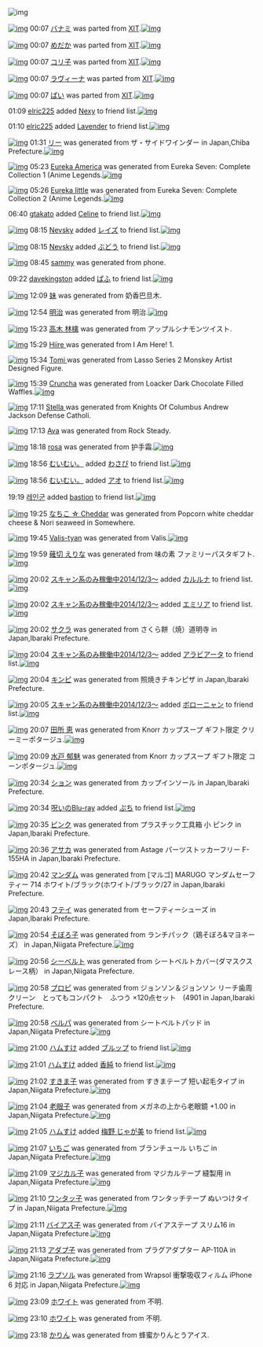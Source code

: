 ![img](http://gdrive-cdn.herokuapp.com/537b65a5bc09f0000721dda7/512px-barcode.png)

[![img](http://www.deviantsart.com/2kbk42q.png)](http://www.barcodekanojo.com/kanojo/2285745/%E3%83%90%E3%83%8A%E3%83%9F) 00:07 [バナミ](http://www.barcodekanojo.com/kanojo/2285745/%E3%83%90%E3%83%8A%E3%83%9F) was parted from [XIT](http://www.barcodekanojo.com/kanojo/2285745/%E3%83%90%E3%83%8A%E3%83%9F).[![img](http://www.deviantsart.com/815jg6.jpeg)](http://www.barcodekanojo.com/user/209348/XIT) 

[![img](http://www.deviantsart.com/3i3gu9e.png)](http://www.barcodekanojo.com/kanojo/1667833/%E3%82%81%E3%81%A0%E3%81%8B) 00:07 [めだか](http://www.barcodekanojo.com/kanojo/1667833/%E3%82%81%E3%81%A0%E3%81%8B) was parted from [XIT](http://www.barcodekanojo.com/kanojo/1667833/%E3%82%81%E3%81%A0%E3%81%8B).[![img](http://www.deviantsart.com/815jg6.jpeg)](http://www.barcodekanojo.com/user/209348/XIT) 

[![img](http://www.deviantsart.com/2f5qjfu.png)](http://www.barcodekanojo.com/kanojo/1856808/%E3%82%B3%E3%83%AA%E5%AD%90) 00:07 [コリ子](http://www.barcodekanojo.com/kanojo/1856808/%E3%82%B3%E3%83%AA%E5%AD%90) was parted from [XIT](http://www.barcodekanojo.com/kanojo/1856808/%E3%82%B3%E3%83%AA%E5%AD%90).[![img](http://www.deviantsart.com/815jg6.jpeg)](http://www.barcodekanojo.com/user/209348/XIT) 

[![img](http://www.deviantsart.com/55hi4l.png)](http://www.barcodekanojo.com/kanojo/518181/%E3%83%A9%E3%83%B4%E3%82%A3%E3%83%BC%E3%83%8A) 00:07 [ラヴィーナ](http://www.barcodekanojo.com/kanojo/518181/%E3%83%A9%E3%83%B4%E3%82%A3%E3%83%BC%E3%83%8A) was parted from [XIT](http://www.barcodekanojo.com/kanojo/518181/%E3%83%A9%E3%83%B4%E3%82%A3%E3%83%BC%E3%83%8A).[![img](http://www.deviantsart.com/815jg6.jpeg)](http://www.barcodekanojo.com/user/209348/XIT) 

[![img](http://www.deviantsart.com/2imhgvl.png)](http://www.barcodekanojo.com/kanojo/414455/%E3%81%B1%E3%81%84) 00:07 [ぱい](http://www.barcodekanojo.com/kanojo/414455/%E3%81%B1%E3%81%84) was parted from [XIT](http://www.barcodekanojo.com/kanojo/414455/%E3%81%B1%E3%81%84).[![img](http://www.deviantsart.com/815jg6.jpeg)](http://www.barcodekanojo.com/user/209348/XIT) 

01:09 [elric225](http://www.barcodekanojo.com/user/500381/elric225) added [Nexy](http://www.barcodekanojo.com/kanojo/2642600/Nexy) to friend list.[![img](http://www.deviantsart.com/2ecboa0.png)](http://www.barcodekanojo.com/kanojo/2642600/Nexy) 

01:10 [elric225](http://www.barcodekanojo.com/user/500381/elric225) added [Lavender](http://www.barcodekanojo.com/kanojo/2784663/Lavender) to friend list.[![img](http://www.deviantsart.com/qq6fum.png)](http://www.barcodekanojo.com/kanojo/2784663/Lavender) 

[![img](http://www.deviantsart.com/315720h.png)](http://www.barcodekanojo.com/kanojo/3193104/%E3%83%AA%E3%83%BC) 01:31 [リー](http://www.barcodekanojo.com/kanojo/3193104/%E3%83%AA%E3%83%BC) was generated from ザ・サイドワインダー in Japan,Chiba Prefecture.[![img](http://www.deviantsart.com/28a71up.jpeg)](http://www.barcodekanojo.com/product_images/barcode/3637449/1329150325/50x50xThe,P20Sidewinder.jpg,qw=88,ah=88.pagespeed.ic.qpdlQ_c9uf.jpg) 

[![img](http://www.deviantsart.com/tfb76b.png)](http://www.barcodekanojo.com/kanojo/3193105/Eureka%20America) 05:23 [Eureka America](http://www.barcodekanojo.com/kanojo/3193105/Eureka%20America) was generated from Eureka Seven: Complete Collection 1 (Anime Legends.[![img](http://www.deviantsart.com/111fm35.jpeg)](http://www.barcodekanojo.com/product_images/barcode/1625258/1425154948/Eureka%20Seven%3A%20Complete%20Collection%201%20%28Anime%20Legends.jpg) 

[![img](http://www.deviantsart.com/7dcfhb.png)](http://www.barcodekanojo.com/kanojo/3193106/Eureka%20little) 05:26 [Eureka little](http://www.barcodekanojo.com/kanojo/3193106/Eureka%20little) was generated from Eureka Seven: Complete Collection 2 (Anime Legends.[![img](http://www.deviantsart.com/30o5eh8.jpeg)](http://www.barcodekanojo.com/product_images/barcode/1634995/1295028979/%E5%8C%97%E7%B1%B3%E7%89%88Eureka+Seven+complete+collection+2.jpg) 

06:40 [gtakato](http://www.barcodekanojo.com/user/499121/gtakato) added [Celine](http://www.barcodekanojo.com/kanojo/1296973/Celine) to friend list.[![img](http://www.deviantsart.com/197j55n.png)](http://www.barcodekanojo.com/kanojo/1296973/Celine) 

[![img](http://www.deviantsart.com/3g20qeh.jpeg)](http://www.barcodekanojo.com/user/400297/Nevsky) 08:15 [Nevsky](http://www.barcodekanojo.com/user/400297/Nevsky) added [レイズ](http://www.barcodekanojo.com/kanojo/1803434/%E3%83%AC%E3%82%A4%E3%82%BA) to friend list.[![img](http://www.deviantsart.com/39vpa8s.png)](http://www.barcodekanojo.com/kanojo/1803434/%E3%83%AC%E3%82%A4%E3%82%BA) 

[![img](http://www.deviantsart.com/3g20qeh.jpeg)](http://www.barcodekanojo.com/user/400297/Nevsky) 08:15 [Nevsky](http://www.barcodekanojo.com/user/400297/Nevsky) added [ぶどう](http://www.barcodekanojo.com/kanojo/325570/%E3%81%B6%E3%81%A9%E3%81%86) to friend list.[![img](http://www.deviantsart.com/fo6b6e.png)](http://www.barcodekanojo.com/kanojo/325570/%E3%81%B6%E3%81%A9%E3%81%86) 

[![img](http://www.deviantsart.com/20n5aog.png)](http://www.barcodekanojo.com/kanojo/3193107/sammy) 08:45 [sammy](http://www.barcodekanojo.com/kanojo/3193107/sammy) was generated from phone.

09:22 [davekingston](http://www.barcodekanojo.com/user/485447/davekingston) added [ぱふ](http://www.barcodekanojo.com/kanojo/231384/%E3%81%B1%E3%81%B5) to friend list.[![img](http://www.deviantsart.com/amqmh4.png)](http://www.barcodekanojo.com/kanojo/231384/%E3%81%B1%E3%81%B5) 

[![img](http://www.deviantsart.com/1bc8eab.png)](http://www.barcodekanojo.com/kanojo/3193108/%E5%A6%B9) 12:09 [妹](http://www.barcodekanojo.com/kanojo/3193108/%E5%A6%B9) was generated from 奶香巴旦木.

[![img](http://www.deviantsart.com/1q0ijlg.png)](http://www.barcodekanojo.com/kanojo/3193109/%E6%98%8E%E6%B2%BB) 12:54 [明治](http://www.barcodekanojo.com/kanojo/3193109/%E6%98%8E%E6%B2%BB) was generated from 明治.[![img](http://www.deviantsart.com/g0k0g1.jpeg)](http://www.barcodekanojo.com/product_images/barcode/6018757/1425181996/%E6%98%8E%E6%B2%BB.jpg) 

[![img](http://www.deviantsart.com/1ohjmp3.png)](http://www.barcodekanojo.com/kanojo/3193110/%E9%AB%98%E6%9C%A8%20%E6%9E%97%E6%AA%8E) 15:23 [高木 林檎](http://www.barcodekanojo.com/kanojo/3193110/%E9%AB%98%E6%9C%A8%20%E6%9E%97%E6%AA%8E) was generated from アップルシナモンツイスト.

[![img](http://www.deviantsart.com/2dcsddi.png)](http://www.barcodekanojo.com/kanojo/3193111/Hiire%20) 15:29 [Hiire ](http://www.barcodekanojo.com/kanojo/3193111/Hiire%20) was generated from I Am Here! 1.

[![img](http://www.deviantsart.com/34ka3e3.png)](http://www.barcodekanojo.com/kanojo/3193112/Tomi%20) 15:34 [Tomi ](http://www.barcodekanojo.com/kanojo/3193112/Tomi%20) was generated from Lasso Series 2 Monskey Artist Designed Figure.

[![img](http://www.deviantsart.com/asbiil.png)](http://www.barcodekanojo.com/kanojo/3193113/Cruncha) 15:39 [Cruncha](http://www.barcodekanojo.com/kanojo/3193113/Cruncha) was generated from Loacker Dark Chocolate Filled Waffles.[![img](http://www.deviantsart.com/1bf606n.jpeg)](http://www.barcodekanojo.com/product_images/barcode/6018761/1425191896/50x50xLoacker,P20Dark,P20Chocolate,P20Filled,P20Waffles.jpg,qw=88,ah=88.pagespeed.ic.fE0GRpy_H0.jpg) 

[![img](http://www.deviantsart.com/1221rm3.png)](http://www.barcodekanojo.com/kanojo/3193114/Stella%20) 17:11 [Stella ](http://www.barcodekanojo.com/kanojo/3193114/Stella%20) was generated from Knights Of Columbus Andrew Jackson Defense Catholi.

[![img](http://www.deviantsart.com/108khed.png)](http://www.barcodekanojo.com/kanojo/3193115/Ava) 17:13 [Ava](http://www.barcodekanojo.com/kanojo/3193115/Ava) was generated from Rock Steady.

[![img](http://www.deviantsart.com/3njcg8.png)](http://www.barcodekanojo.com/kanojo/3193116/rosa) 18:18 [rosa](http://www.barcodekanojo.com/kanojo/3193116/rosa) was generated from 护手霜.[![img](http://www.deviantsart.com/2i9s6fd.jpeg)](http://www.barcodekanojo.com/product_images/barcode/6018764/1425201447/%E6%8A%A4%E6%89%8B%E9%9C%9C.jpg) 

[![img](http://www.deviantsart.com/1cgmioj.jpeg)](http://www.barcodekanojo.com/user/2676/%E3%82%80%E3%81%84%E3%82%80%E3%81%84%E3%80%82) 18:56 [むいむい。](http://www.barcodekanojo.com/user/2676/%E3%82%80%E3%81%84%E3%82%80%E3%81%84%E3%80%82) added [わさび](http://www.barcodekanojo.com/kanojo/2798947/%E3%82%8F%E3%81%95%E3%81%B3) to friend list.[![img](http://www.deviantsart.com/3r5uh7i.png)](http://www.barcodekanojo.com/kanojo/2798947/%E3%82%8F%E3%81%95%E3%81%B3) 

[![img](http://www.deviantsart.com/1cgmioj.jpeg)](http://www.barcodekanojo.com/user/2676/%E3%82%80%E3%81%84%E3%82%80%E3%81%84%E3%80%82) 18:56 [むいむい。](http://www.barcodekanojo.com/user/2676/%E3%82%80%E3%81%84%E3%82%80%E3%81%84%E3%80%82) added [アオ](http://www.barcodekanojo.com/kanojo/2951262/%E3%82%A2%E3%82%AA) to friend list.[![img](http://www.deviantsart.com/2ma9fqc.png)](http://www.barcodekanojo.com/kanojo/2951262/%E3%82%A2%E3%82%AA) 

19:19 [레인군](http://www.barcodekanojo.com/user/463161/%EB%A0%88%EC%9D%B8%EA%B5%B0) added [bastion](http://www.barcodekanojo.com/kanojo/3008399/bastion) to friend list.[![img](http://www.deviantsart.com/3c8b8ff.png)](http://www.barcodekanojo.com/kanojo/3008399/bastion) 

[![img](http://www.deviantsart.com/3mfrdse.png)](http://www.barcodekanojo.com/kanojo/3193117/%E3%81%AA%E3%81%A1%E3%81%93%20%E2%98%86%20Cheddar) 19:25 [なちこ ☆ Cheddar](http://www.barcodekanojo.com/kanojo/3193117/%E3%81%AA%E3%81%A1%E3%81%93%20%E2%98%86%20Cheddar) was generated from Popcorn white cheddar cheese &amp; Nori seaweed in Somewhere.

[![img](http://www.deviantsart.com/t0ijkt.png)](http://www.barcodekanojo.com/kanojo/3193118/Valis-tyan) 19:45 [Valis-tyan](http://www.barcodekanojo.com/kanojo/3193118/Valis-tyan) was generated from Valis.[![img](http://www.deviantsart.com/1ntm529.jpeg)](http://www.barcodekanojo.com/product_images/barcode/6018769/1425206656/Valis.jpg) 

[![img](http://www.deviantsart.com/33i1ff9.png)](http://www.barcodekanojo.com/kanojo/3193119/%E8%96%99%E5%88%87%20%E3%81%88%E3%82%8A%E3%81%AA) 19:59 [薙切 えりな](http://www.barcodekanojo.com/kanojo/3193119/%E8%96%99%E5%88%87%20%E3%81%88%E3%82%8A%E3%81%AA) was generated from 味の素 ファミリーパスタギフト.[![img](http://www.deviantsart.com/2c628bh.jpeg)](http://www.barcodekanojo.com/product_images/barcode/6018770/1425207518/%E5%91%B3%E3%81%AE%E7%B4%A0%20%E3%83%95%E3%82%A1%E3%83%9F%E3%83%AA%E3%83%BC%E3%83%91%E3%82%B9%E3%82%BF%E3%82%AE%E3%83%95%E3%83%88.jpg) 

[![img](http://www.deviantsart.com/99ugn1.jpeg)](http://www.barcodekanojo.com/user/6029/%E3%82%B9%E3%82%AD%E3%83%A3%E3%83%B3%E7%B3%BB%E3%81%AE%E3%81%BF%E7%A8%BC%E5%83%8D%E4%B8%AD2014%2F12%2F3%EF%BD%9E) 20:02 [スキャン系のみ稼働中2014/12/3～](http://www.barcodekanojo.com/user/6029/%E3%82%B9%E3%82%AD%E3%83%A3%E3%83%B3%E7%B3%BB%E3%81%AE%E3%81%BF%E7%A8%BC%E5%83%8D%E4%B8%AD2014%2F12%2F3%EF%BD%9E) added [カルルナ](http://www.barcodekanojo.com/kanojo/3075958/%E3%82%AB%E3%83%AB%E3%83%AB%E3%83%8A) to friend list.[![img](http://www.deviantsart.com/40b9k0.png)](http://www.barcodekanojo.com/kanojo/3075958/%E3%82%AB%E3%83%AB%E3%83%AB%E3%83%8A) 

[![img](http://www.deviantsart.com/99ugn1.jpeg)](http://www.barcodekanojo.com/user/6029/%E3%82%B9%E3%82%AD%E3%83%A3%E3%83%B3%E7%B3%BB%E3%81%AE%E3%81%BF%E7%A8%BC%E5%83%8D%E4%B8%AD2014%2F12%2F3%EF%BD%9E) 20:02 [スキャン系のみ稼働中2014/12/3～](http://www.barcodekanojo.com/user/6029/%E3%82%B9%E3%82%AD%E3%83%A3%E3%83%B3%E7%B3%BB%E3%81%AE%E3%81%BF%E7%A8%BC%E5%83%8D%E4%B8%AD2014%2F12%2F3%EF%BD%9E) added [エミリア](http://www.barcodekanojo.com/kanojo/316822/%E3%82%A8%E3%83%9F%E3%83%AA%E3%82%A2) to friend list.[![img](http://www.deviantsart.com/35rjgmm.png)](http://www.barcodekanojo.com/kanojo/316822/%E3%82%A8%E3%83%9F%E3%83%AA%E3%82%A2) 

[![img](http://www.deviantsart.com/1gslr6c.png)](http://www.barcodekanojo.com/kanojo/3193120/%E3%82%B5%E3%82%AF%E3%83%A9) 20:02 [サクラ](http://www.barcodekanojo.com/kanojo/3193120/%E3%82%B5%E3%82%AF%E3%83%A9) was generated from さくら餅（焼）道明寺 in Japan,Ibaraki Prefecture.

[![img](http://www.deviantsart.com/99ugn1.jpeg)](http://www.barcodekanojo.com/user/6029/%E3%82%B9%E3%82%AD%E3%83%A3%E3%83%B3%E7%B3%BB%E3%81%AE%E3%81%BF%E7%A8%BC%E5%83%8D%E4%B8%AD2014%2F12%2F3%EF%BD%9E) 20:04 [スキャン系のみ稼働中2014/12/3～](http://www.barcodekanojo.com/user/6029/%E3%82%B9%E3%82%AD%E3%83%A3%E3%83%B3%E7%B3%BB%E3%81%AE%E3%81%BF%E7%A8%BC%E5%83%8D%E4%B8%AD2014%2F12%2F3%EF%BD%9E) added [アラビアータ](http://www.barcodekanojo.com/kanojo/247662/%E3%82%A2%E3%83%A9%E3%83%93%E3%82%A2%E3%83%BC%E3%82%BF) to friend list.[![img](http://www.deviantsart.com/2447suf.png)](http://www.barcodekanojo.com/kanojo/247662/%E3%82%A2%E3%83%A9%E3%83%93%E3%82%A2%E3%83%BC%E3%82%BF) 

[![img](http://www.deviantsart.com/1h1o4rf.png)](http://www.barcodekanojo.com/kanojo/3193121/%E3%82%AD%E3%83%B3%E3%83%94) 20:04 [キンピ](http://www.barcodekanojo.com/kanojo/3193121/%E3%82%AD%E3%83%B3%E3%83%94) was generated from 照焼きチキンピザ in Japan,Ibaraki Prefecture.

[![img](http://www.deviantsart.com/99ugn1.jpeg)](http://www.barcodekanojo.com/user/6029/%E3%82%B9%E3%82%AD%E3%83%A3%E3%83%B3%E7%B3%BB%E3%81%AE%E3%81%BF%E7%A8%BC%E5%83%8D%E4%B8%AD2014%2F12%2F3%EF%BD%9E) 20:05 [スキャン系のみ稼働中2014/12/3～](http://www.barcodekanojo.com/user/6029/%E3%82%B9%E3%82%AD%E3%83%A3%E3%83%B3%E7%B3%BB%E3%81%AE%E3%81%BF%E7%A8%BC%E5%83%8D%E4%B8%AD2014%2F12%2F3%EF%BD%9E) added [ボローニャン](http://www.barcodekanojo.com/kanojo/1999242/%E3%83%9C%E3%83%AD%E3%83%BC%E3%83%8B%E3%83%A3%E3%83%B3) to friend list.[![img](http://www.deviantsart.com/31e3naa.png)](http://www.barcodekanojo.com/kanojo/1999242/%E3%83%9C%E3%83%AD%E3%83%BC%E3%83%8B%E3%83%A3%E3%83%B3) 

[![img](http://www.deviantsart.com/33n6v5r.png)](http://www.barcodekanojo.com/kanojo/3193122/%E7%94%B0%E6%89%80%20%E6%81%B5) 20:07 [田所 恵](http://www.barcodekanojo.com/kanojo/3193122/%E7%94%B0%E6%89%80%20%E6%81%B5) was generated from Knorr カップスープ ギフト限定 クリーミーポタージュ.[![img](http://www.deviantsart.com/11kq89h.jpeg)](http://www.barcodekanojo.com/product_images/barcode/6018776/1425208018/50x50xKnorr,P20,PE3,P82,PAB,PE3,P83,P83,PE3,P83,P97,PE3,P82,PB9,PE3,P83,PBC,PE3,P83,P97,P20,PE3,P82,PAE,PE3,P83,P95,PE3,P83,P88,PE9,P99,P90,PE5,PAE,P9A,P20,PE3,P82,PAF,PE3,P83,PAA,PE3,P83,PBC,PE3,P83,P9F,PE3,P83,PBC,PE3,P83,P9D,PE3,P82,PBF,PE3,P83,PBC,PE3,P82,PB8,PE3,P83,PA5.jpg,qw=88,ah=88.pagespeed.ic.4PH561bNbw.jpg) 

[![img](http://www.deviantsart.com/1d6hfab.png)](http://www.barcodekanojo.com/kanojo/3193123/%E6%B0%B4%E6%88%B8%20%E9%83%81%E9%AD%85) 20:09 [水戸 郁魅](http://www.barcodekanojo.com/kanojo/3193123/%E6%B0%B4%E6%88%B8%20%E9%83%81%E9%AD%85) was generated from Knorr カップスープ ギフト限定 コーンポタージュ.[![img](http://www.deviantsart.com/2g3fbca.jpeg)](http://www.barcodekanojo.com/product_images/barcode/6018777/1425208133/50x50xKnorr,P20,PE3,P82,PAB,PE3,P83,P83,PE3,P83,P97,PE3,P82,PB9,PE3,P83,PBC,PE3,P83,P97,P20,PE3,P82,PAE,PE3,P83,P95,PE3,P83,P88,PE9,P99,P90,PE5,PAE,P9A,P20,PE3,P82,PB3,PE3,P83,PBC,PE3,P83,PB3,PE3,P83,P9D,PE3,P82,PBF,PE3,P83,PBC,PE3,P82,PB8,PE3,P83,PA5.jpg,qw=88,ah=88.pagespeed.ic.yDAU479Eo8.jpg) 

[![img](http://www.deviantsart.com/qqttkg.png)](http://www.barcodekanojo.com/kanojo/3193124/%E3%82%B7%E3%83%A7%E3%83%B3) 20:34 [ション](http://www.barcodekanojo.com/kanojo/3193124/%E3%82%B7%E3%83%A7%E3%83%B3) was generated from カップインソール in Japan,Ibaraki Prefecture.

[![img](http://www.deviantsart.com/p8avmd.jpeg)](http://www.barcodekanojo.com/user/243256/%E5%91%AA%E3%81%84%E3%81%AEBlu-ray) 20:34 [呪いのBlu-ray](http://www.barcodekanojo.com/user/243256/%E5%91%AA%E3%81%84%E3%81%AEBlu-ray) added [ぷち](http://www.barcodekanojo.com/kanojo/1687708/%E3%81%B7%E3%81%A1) to friend list.[![img](http://www.deviantsart.com/2agmfqn.png)](http://www.barcodekanojo.com/kanojo/1687708/%E3%81%B7%E3%81%A1) 

[![img](http://www.deviantsart.com/2ot1ccq.png)](http://www.barcodekanojo.com/kanojo/3193125/%E3%83%94%E3%83%B3%E3%82%AF) 20:35 [ピンク](http://www.barcodekanojo.com/kanojo/3193125/%E3%83%94%E3%83%B3%E3%82%AF) was generated from プラスチック工具箱 小 ピンク in Japan,Ibaraki Prefecture.

[![img](http://www.deviantsart.com/17l6jag.png)](http://www.barcodekanojo.com/kanojo/3193126/%E3%82%A2%E3%82%B5%E3%82%AB) 20:36 [アサカ](http://www.barcodekanojo.com/kanojo/3193126/%E3%82%A2%E3%82%B5%E3%82%AB) was generated from Astage パーツストッカーフリー F-155HA in Japan,Ibaraki Prefecture.

[![img](http://www.deviantsart.com/3ev0rjv.png)](http://www.barcodekanojo.com/kanojo/3193127/%E3%83%9E%E3%83%B3%E3%83%80%E3%83%A0) 20:42 [マンダム](http://www.barcodekanojo.com/kanojo/3193127/%E3%83%9E%E3%83%B3%E3%83%80%E3%83%A0) was generated from [マルゴ] MARUGO マンダムセーフティー 714 ホワイト/ブラック(ホワイト/ブラック/27 in Japan,Ibaraki Prefecture.

[![img](http://www.deviantsart.com/13agli0.png)](http://www.barcodekanojo.com/kanojo/3193128/%E3%83%95%E3%83%86%E3%82%A4) 20:43 [フテイ](http://www.barcodekanojo.com/kanojo/3193128/%E3%83%95%E3%83%86%E3%82%A4) was generated from セーフティーシューズ in Japan,Ibaraki Prefecture.

[![img](http://www.deviantsart.com/luoor2.png)](http://www.barcodekanojo.com/kanojo/3193129/%E3%81%9D%E3%81%BC%E3%82%8D%E5%AD%90) 20:54 [そぼろ子](http://www.barcodekanojo.com/kanojo/3193129/%E3%81%9D%E3%81%BC%E3%82%8D%E5%AD%90) was generated from ランチパック（鶏そぼろ&amp;マヨネーズ） in Japan,Niigata Prefecture.[![img](http://www.deviantsart.com/3p7r1b8.jpeg)](http://www.barcodekanojo.com/product_images/barcode/6018784/1425210822/%E3%83%A9%E3%83%B3%E3%83%81%E3%83%91%E3%83%83%E3%82%AF%EF%BC%88%E9%B6%8F%E3%81%9D%E3%81%BC%E3%82%8D%26%E3%83%9E%E3%83%A8%E3%83%8D%E3%83%BC%E3%82%BA%EF%BC%89.jpg) 

[![img](http://www.deviantsart.com/1no1umo.png)](http://www.barcodekanojo.com/kanojo/3193130/%E3%82%B7%E3%83%BC%E3%83%99%E3%83%AB%E3%83%88) 20:56 [シーベルト](http://www.barcodekanojo.com/kanojo/3193130/%E3%82%B7%E3%83%BC%E3%83%99%E3%83%AB%E3%83%88) was generated from シートベルトカバー(ダマスクスレース柄） in Japan,Niigata Prefecture.

[![img](http://www.deviantsart.com/n0q48v.png)](http://www.barcodekanojo.com/kanojo/3193131/%E3%83%97%E3%83%AD%E3%83%94) 20:58 [プロピ](http://www.barcodekanojo.com/kanojo/3193131/%E3%83%97%E3%83%AD%E3%83%94) was generated from ジョンソン＆ジョンソン リーチ歯周クリーン　とってもコンパクト　ふつう ×120点セット　(4901 in Japan,Ibaraki Prefecture.

[![img](http://www.deviantsart.com/39g2tp3.png)](http://www.barcodekanojo.com/kanojo/3193132/%E3%83%99%E3%83%AB%E3%83%91) 20:58 [ベルパ](http://www.barcodekanojo.com/kanojo/3193132/%E3%83%99%E3%83%AB%E3%83%91) was generated from シートベルトパッド in Japan,Niigata Prefecture.[![img](http://www.deviantsart.com/1gkttij.jpeg)](http://www.barcodekanojo.com/product_images/barcode/4481814/1425211082/%E3%82%B7%E3%83%BC%E3%83%88%E3%83%99%E3%83%AB%E3%83%88%E3%83%91%E3%83%83%E3%83%89.jpg) 

[![img](http://www.deviantsart.com/3ueb4vl.jpeg)](http://www.barcodekanojo.com/user/31615/%E3%83%8F%E3%83%A0%E3%81%99%E3%81%91) 21:00 [ハムすけ](http://www.barcodekanojo.com/user/31615/%E3%83%8F%E3%83%A0%E3%81%99%E3%81%91) added [ブルップ](http://www.barcodekanojo.com/kanojo/47604/%E3%83%96%E3%83%AB%E3%83%83%E3%83%97) to friend list.[![img](http://www.deviantsart.com/unel1i.png)](http://www.barcodekanojo.com/kanojo/47604/%E3%83%96%E3%83%AB%E3%83%83%E3%83%97) 

[![img](http://www.deviantsart.com/3ueb4vl.jpeg)](http://www.barcodekanojo.com/user/31615/%E3%83%8F%E3%83%A0%E3%81%99%E3%81%91) 21:01 [ハムすけ](http://www.barcodekanojo.com/user/31615/%E3%83%8F%E3%83%A0%E3%81%99%E3%81%91) added [香純](http://www.barcodekanojo.com/kanojo/2721716/%E9%A6%99%E7%B4%94) to friend list.[![img](http://www.deviantsart.com/cqm8eo.png)](http://www.barcodekanojo.com/kanojo/2721716/%E9%A6%99%E7%B4%94) 

[![img](http://www.deviantsart.com/1dt0kct.png)](http://www.barcodekanojo.com/kanojo/3193133/%E3%81%99%E3%81%8D%E3%81%BE%E5%AD%90) 21:02 [すきま子](http://www.barcodekanojo.com/kanojo/3193133/%E3%81%99%E3%81%8D%E3%81%BE%E5%AD%90) was generated from すきまテープ 短い起毛タイプ in Japan,Niigata Prefecture.[![img](http://www.deviantsart.com/9deksi.jpeg)](http://www.barcodekanojo.com/product_images/barcode/6018789/1425211335/%E3%81%99%E3%81%8D%E3%81%BE%E3%83%86%E3%83%BC%E3%83%97%20%E7%9F%AD%E3%81%84%E8%B5%B7%E6%AF%9B%E3%82%BF%E3%82%A4%E3%83%97.jpg) 

[![img](http://www.deviantsart.com/2tgrfsh.png)](http://www.barcodekanojo.com/kanojo/3193134/%E8%80%81%E7%9C%BC%E5%AD%90) 21:04 [老眼子](http://www.barcodekanojo.com/kanojo/3193134/%E8%80%81%E7%9C%BC%E5%AD%90) was generated from メガネの上から老眼鏡 +1.00 in Japan,Niigata Prefecture.[![img](http://www.deviantsart.com/1almohr.jpeg)](http://www.barcodekanojo.com/product_images/barcode/6018790/1425211431/50x50x,PE3,P83,PA1,PE3,P82,PAC,PE3,P83,P8D,PE3,P81,PAE,PE4,PB8,P8A,PE3,P81,P8B,PE3,P82,P89,PE8,P80,P81,PE7,P9C,PBC,PE9,P8F,PA1,P20,P2B1.00.jpg,qw=88,ah=88.pagespeed.ic.Q8-hU1TcJE.jpg) 

[![img](http://www.deviantsart.com/3ueb4vl.jpeg)](http://www.barcodekanojo.com/user/31615/%E3%83%8F%E3%83%A0%E3%81%99%E3%81%91) 21:05 [ハムすけ](http://www.barcodekanojo.com/user/31615/%E3%83%8F%E3%83%A0%E3%81%99%E3%81%91) added [梅野 じゃが美](http://www.barcodekanojo.com/kanojo/3191756/%E6%A2%85%E9%87%8E%20%E3%81%98%E3%82%83%E3%81%8C%E7%BE%8E) to friend list.[![img](http://www.deviantsart.com/mi21t.png)](http://www.barcodekanojo.com/kanojo/3191756/%E6%A2%85%E9%87%8E%20%E3%81%98%E3%82%83%E3%81%8C%E7%BE%8E) 

[![img](http://www.deviantsart.com/gk72uv.png)](http://www.barcodekanojo.com/kanojo/3193135/%E3%81%84%E3%81%A1%E3%81%94) 21:07 [いちご](http://www.barcodekanojo.com/kanojo/3193135/%E3%81%84%E3%81%A1%E3%81%94) was generated from ブランチュール いちご in Japan,Niigata Prefecture.[![img](http://www.deviantsart.com/3qb26lu.jpeg)](http://www.barcodekanojo.com/product_images/barcode/6018792/1425211596/50x50x,PE3,P83,P96,PE3,P83,PA9,PE3,P83,PB3,PE3,P83,P81,PE3,P83,PA5,PE3,P83,PBC,PE3,P83,PAB,P20,PE3,P81,P84,PE3,P81,PA1,PE3,P81,P94.jpg,qw=88,ah=88.pagespeed.ic.ci8zorcolJ.jpg) 

[![img](http://www.deviantsart.com/imbnmm.png)](http://www.barcodekanojo.com/kanojo/3193136/%E3%83%9E%E3%82%B8%E3%82%AB%E3%83%AB%E5%AD%90) 21:09 [マジカル子](http://www.barcodekanojo.com/kanojo/3193136/%E3%83%9E%E3%82%B8%E3%82%AB%E3%83%AB%E5%AD%90) was generated from マジカルテープ 縫製用 in Japan,Niigata Prefecture.[![img](http://www.deviantsart.com/1cem5ba.jpeg)](http://www.barcodekanojo.com/product_images/barcode/6018793/1425211696/50x50x,PE3,P83,P9E,PE3,P82,PB8,PE3,P82,PAB,PE3,P83,PAB,PE3,P83,P86,PE3,P83,PBC,PE3,P83,P97,P20,PE7,PB8,PAB,PE8,PA3,PBD,PE7,P94,PA8.jpg,qw=88,ah=88.pagespeed.ic.M4TAHj7aum.jpg) 

[![img](http://www.deviantsart.com/bmrr0l.png)](http://www.barcodekanojo.com/kanojo/3193137/%E3%83%AF%E3%83%B3%E3%82%BF%E3%83%83%E5%AD%90) 21:10 [ワンタッ子](http://www.barcodekanojo.com/kanojo/3193137/%E3%83%AF%E3%83%B3%E3%82%BF%E3%83%83%E5%AD%90) was generated from ワンタッチテープ ぬいつけタイプ in Japan,Niigata Prefecture.[![img](http://www.deviantsart.com/13ckq1e.jpeg)](http://www.barcodekanojo.com/product_images/barcode/6018794/1425211783/50x50x,PE3,P83,PAF,PE3,P83,PB3,PE3,P82,PBF,PE3,P83,P83,PE3,P83,P81,PE3,P83,P86,PE3,P83,PBC,PE3,P83,P97,P20,PE3,P81,PAC,PE3,P81,P84,PE3,P81,PA4,PE3,P81,P91,PE3,P82,PBF,PE3,P82,PA4,PE3,P83,P97.jpg,qw=88,ah=88.pagespeed.ic.lBYsAk_NZy.jpg) 

[![img](http://www.deviantsart.com/41r9vo.png)](http://www.barcodekanojo.com/kanojo/3193138/%E3%83%90%E3%82%A4%E3%82%A2%E3%82%B9%E5%AD%90) 21:11 [バイアス子](http://www.barcodekanojo.com/kanojo/3193138/%E3%83%90%E3%82%A4%E3%82%A2%E3%82%B9%E5%AD%90) was generated from バイアステープ スリム16 in Japan,Niigata Prefecture.[![img](http://www.deviantsart.com/nmiq9s.jpeg)](http://www.barcodekanojo.com/product_images/barcode/6018795/1425211865/50x50x,PE3,P83,P90,PE3,P82,PA4,PE3,P82,PA2,PE3,P82,PB9,PE3,P83,P86,PE3,P83,PBC,PE3,P83,P97,P20,PE3,P82,PB9,PE3,P83,PAA,PE3,P83,PA016.jpg,qw=88,ah=88.pagespeed.ic.j3fkoIl9oi.jpg) 

[![img](http://www.deviantsart.com/a76e2l.png)](http://www.barcodekanojo.com/kanojo/3193139/%E3%82%A2%E3%83%80%E3%83%97%E5%AD%90) 21:13 [アダプ子](http://www.barcodekanojo.com/kanojo/3193139/%E3%82%A2%E3%83%80%E3%83%97%E5%AD%90) was generated from プラグアダプター AP-110A in Japan,Niigata Prefecture.[![img](http://www.deviantsart.com/22nhge1.jpeg)](http://www.barcodekanojo.com/product_images/barcode/6018796/1425211981/50x50x,PE3,P83,P97,PE3,P83,PA9,PE3,P82,PB0,PE3,P82,PA2,PE3,P83,P80,PE3,P83,P97,PE3,P82,PBF,PE3,P83,PBC,P20AP-110A.jpg,qw=88,ah=88.pagespeed.ic.G_O5kbfKSX.jpg) 

[![img](http://www.deviantsart.com/1pq3bca.png)](http://www.barcodekanojo.com/kanojo/3193140/%E3%83%A9%E3%83%97%E3%82%BD%E3%83%AB) 21:16 [ラプソル](http://www.barcodekanojo.com/kanojo/3193140/%E3%83%A9%E3%83%97%E3%82%BD%E3%83%AB) was generated from Wrapsol 衝撃吸収フィルム iPhone 6 対応 in Japan,Niigata Prefecture.[![img](http://www.deviantsart.com/217b754.jpeg)](http://www.barcodekanojo.com/product_images/barcode/6018797/1425212108/50x50xWrapsol,P20,PE8,PA1,P9D,PE6,P92,P83,PE5,P90,PB8,PE5,P8F,P8E,PE3,P83,P95,PE3,P82,PA3,PE3,P83,PAB,PE3,P83,PA0,P20iPhone,P206,P20,PE5,PAF,PBE,PE5,PBF,P9C.jpg,qw=88,ah=88.pagespeed.ic.n6q6qFLyuN.jpg) 

[![img](http://www.deviantsart.com/2f5l3ie.png)](http://www.barcodekanojo.com/kanojo/3193141/%E3%83%9B%E3%83%AF%E3%82%A4%E3%83%88) 23:09 [ホワイト](http://www.barcodekanojo.com/kanojo/3193141/%E3%83%9B%E3%83%AF%E3%82%A4%E3%83%88) was generated from 不明.

[![img](http://www.deviantsart.com/uid0gr.png)](http://www.barcodekanojo.com/kanojo/3193142/%E3%83%9B%E3%83%AF%E3%82%A4%E3%83%88) 23:10 [ホワイト](http://www.barcodekanojo.com/kanojo/3193142/%E3%83%9B%E3%83%AF%E3%82%A4%E3%83%88) was generated from 不明.

[![img](http://www.deviantsart.com/33adsib.png)](http://www.barcodekanojo.com/kanojo/3193143/%E3%81%8B%E3%82%8A%E3%82%93) 23:18 [かりん](http://www.barcodekanojo.com/kanojo/3193143/%E3%81%8B%E3%82%8A%E3%82%93) was generated from 蜂蜜かりんとうアイス.

